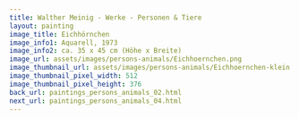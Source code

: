```yaml
---
title: Walther Meinig - Werke - Personen & Tiere
layout: painting
image_title: Eichhörnchen
image_info1: Aquarell, 1973
image_info2: ca. 35 x 45 cm (Höhe x Breite)
image_url: assets/images/persons-animals/Eichhoernchen.png
image_thumbnail_url: assets/images/persons-animals/Eichhoernchen-klein.png
image_thumbnail_pixel_width: 512
image_thumbnail_pixel_height: 376
back_url: paintings_persons_animals_02.html
next_url: paintings_persons_animals_04.html
---
```

